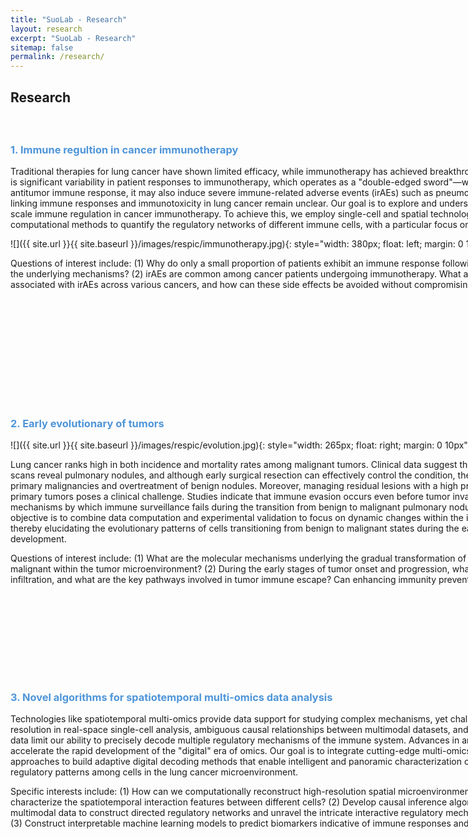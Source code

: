 ```yaml
---
title: "SuoLab - Research"
layout: research
excerpt: "SuoLab - Research"
sitemap: false
permalink: /research/
---
```


## Research
&nbsp;

<div style="padding-left: 0px; display:inline-block;margin-top:-10px;">
<div class="well"  style="height: 425px; width: 945px">
<h3 style="color: #4E95D9;">1. Immune regultion in cancer immunotherapy</h3>
Traditional therapies for lung cancer have shown limited efficacy, while immunotherapy has achieved breakthrough progress. However, there is significant variability in patient responses to immunotherapy, which operates as a "double-edged sword"—while it can stimulate the body's antitumor immune response, it may also induce severe immune-related adverse events (irAEs) such as pneumonitis. The intrinsic mechanisms linking immune responses and immunotoxicity in lung cancer remain unclear. Our goal is to explore and understand the mechanisms of multi-scale immune regulation in cancer immunotherapy. To achieve this, we employ single-cell and spatial technologies and develop novel computational methods to quantify the regulatory networks of different immune cells, with a particular focus on T cells.

![]({{ site.url }}{{ site.baseurl }}/images/respic/immunotherapy.jpg){: style="width: 380px; float: left; margin: 0 10px"}

Questions of interest include: (1) Why do only a small proportion of patients exhibit an immune response following immunotherapy? What are the underlying mechanisms? (2) irAEs are common among cancer patients undergoing immunotherapy. What are the detailed pathways associated with irAEs across various cancers, and how can these side effects be avoided without compromising treatment efficacy?
&nbsp;
</div>
</div>



<div style="padding-left: 0px; display:inline-block;margin-top:-10px;">
<div class="well"  style="height: 425px; width: 945px">
<h3 style="color: #4E95D9;">2. Early evolutionary of tumors</h3>

![]({{ site.url }}{{ site.baseurl }}/images/respic/evolution.jpg){: style="width: 265px; float: right; margin: 0 10px"}

Lung cancer ranks high in both incidence and mortality rates among malignant tumors. Clinical data suggest that approximately half of CT scans reveal pulmonary nodules, and although early surgical resection can effectively control the condition, there remains a risk of secondary primary malignancies and overtreatment of benign nodules. Moreover, managing residual lesions with a high progression risk after surgery for primary tumors poses a clinical challenge. Studies indicate that immune evasion occurs even before tumor invasion; however, the specific mechanisms by which immune surveillance fails during the transition from benign to malignant pulmonary nodules remain undefined. Our objective is to combine data computation and experimental validation to focus on dynamic changes within the immune microenvironment, thereby elucidating the evolutionary patterns of cells transitioning from benign to malignant states during the early stages of tumor development.

Questions of interest include: (1) What are the molecular mechanisms underlying the gradual transformation of tumor cells from benign to malignant within the tumor microenvironment? (2) During the early stages of tumor onset and progression, what mechanisms drive immune infiltration, and what are the key pathways involved in tumor immune escape? Can enhancing immunity prevent tumor deterioration?
&nbsp;
</div>
</div>



<div style="padding-left: 0px; display:inline-block;margin-top:-10px;">
<div class="well"  style="height: 425px; width: 945px">
<h3 style="color: #4E95D9;">3. Novel algorithms for spatiotemporal multi-omics data analysis</h3>
Technologies like spatiotemporal multi-omics provide data support for studying complex mechanisms, yet challenges such as inadequate resolution in real-space single-cell analysis, ambiguous causal relationships between multimodal datasets, and lack of interpretability in big data limit our ability to precisely decode multiple regulatory mechanisms of the immune system. Advances in artificial intelligence further accelerate the rapid development of the "digital" era of omics. Our goal is to integrate cutting-edge multi-omics techniques with computational approaches to build adaptive digital decoding methods that enable intelligent and panoramic characterization of complex spatiotemporal regulatory patterns among cells in the lung cancer microenvironment.

Specific interests include: (1) How can we computationally reconstruct high-resolution spatial microenvironments and quantitatively characterize the spatiotemporal interaction features between different cells? (2) Develop causal inference algorithms for spatiotemporal multimodal data to construct directed regulatory networks and unravel the intricate interactive regulatory mechanisms of the immune system. (3) Construct interpretable machine learning models to predict biomarkers indicative of immune responses and disease states.
&nbsp;
</div>
</div>

&nbsp;
&nbsp;

<!-- A main goal is to use modern technology to build the new instrumentation needed to understand these quantum materials. I learned my trade in [Seamus Davis’ SI-STM lab](http://davisgroup.lassp.cornell.edu/) and with [Felix Baumberger](http://dpmc.unige.ch/gr_baumberger/index.html), and later moved as an [ETH fellow](http://www.ethfellows.ethz.ch/) to [Andreas Wallraff’s qudev lab](http://www.qudev.ethz.ch/) where we investigated coupled cavity arrays in circuit QED. This allowed me to learn new techniques such as high frequency measurements, low temperature noise-free amplification, and quantum-limited measurements. The goal is to combine these with SI-STM.

This will enable the instrumental capabilities to visualize the different quantum mechanical degrees of freedom needed to understand next-generation quantum materials. STM will be the main method, but we use different spectroscopic-imaging techniques to visualize not only the topography, but also the density of states, spins, and other degrees of freedom hidden below the surface. -->
